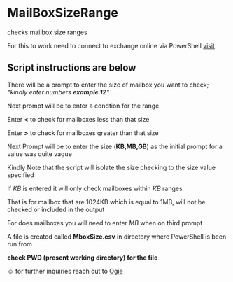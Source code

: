 # MailBoxSizeRange
checks mailbox size ranges  

For this to work need to connect to exchange online via PowerShell [visit](https://docs.microsoft.com/en-us/powershell/exchange/exchange-online/connect-to-exchange-online-powershell/connect-to-exchange-online-powershell?view=exchange-ps)

## Script instructions are below

There will be a prompt to enter the size of mailbox you want to check; *"kindly enter numbers **example 12**"*

Next prompt will be to enter a condtion for the range 

Enter **<** to check for mailboxes less than that size

Enter **>** to check for mailboxes greater than that size

Next Prompt will be to enter the size (**KB,MB,GB**) as the initial prompt for a value was quite vague

Kindly Note that the script will isolate the size checking to the size value specified 

If *KB* is entered it will only check mailboxes within *KB* ranges

That is for mailbox that are 1024KB which is equal to 1MB, will not be checked or included in the output

For does mailboxes you will need to enter *MB* when on third prompt

A file is created called **MboxSize.csv** in directory where PowerShell is been run from 

**__check PWD (present working directory) for the file__**

☺️ for further inquiries reach out to [Ogie](https://www.linkedin.com/in/ibhadogiemu-okougbo-311a5ab3)
